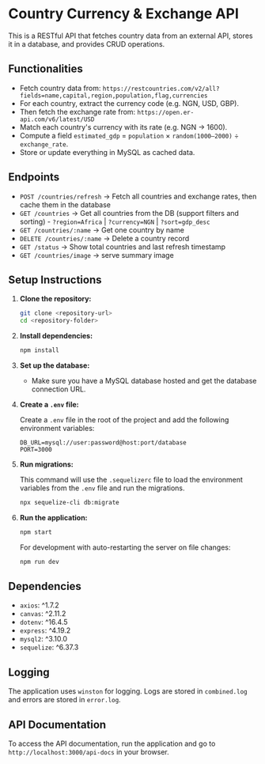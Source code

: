 # Country Currency & Exchange API

This is a RESTful API that fetches country data from an external API, stores it in a database, and provides CRUD operations.

## Functionalities

- Fetch country data from: `https://restcountries.com/v2/all?fields=name,capital,region,population,flag,currencies`
- For each country, extract the currency code (e.g. NGN, USD, GBP).
- Then fetch the exchange rate from: `https://open.er-api.com/v6/latest/USD`
- Match each country's currency with its rate (e.g. NGN → 1600).
- Compute a field `estimated_gdp` = `population` × `random(1000–2000)` ÷ `exchange_rate`.
- Store or update everything in MySQL as cached data.

## Endpoints

- `POST /countries/refresh` → Fetch all countries and exchange rates, then cache them in the database
- `GET /countries` → Get all countries from the DB (support filters and sorting) - `?region=Africa` | `?currency=NGN` | `?sort=gdp_desc`
- `GET /countries/:name` → Get one country by name
- `DELETE /countries/:name` → Delete a country record
- `GET /status` → Show total countries and last refresh timestamp
- `GET /countries/image` → serve summary image

## Setup Instructions

1.  **Clone the repository:**

    ```bash
    git clone <repository-url>
    cd <repository-folder>
    ```

2.  **Install dependencies:**

    ```bash
    npm install
    ```

3.  **Set up the database:**

    - Make sure you have a MySQL database hosted and get the database connection URL.

4.  **Create a `.env` file:**

    Create a `.env` file in the root of the project and add the following environment variables:

    ```
    DB_URL=mysql://user:password@host:port/database
    PORT=3000
    ```

5.  **Run migrations:**

    This command will use the `.sequelizerc` file to load the environment variables from the `.env` file and run the migrations.

    ```bash
    npx sequelize-cli db:migrate
    ```

6.  **Run the application:**

    ```bash
    npm start
    ```

    For development with auto-restarting the server on file changes:

    ```bash
    npm run dev
    ```

## Dependencies

- `axios`: ^1.7.2
- `canvas`: ^2.11.2
- `dotenv`: ^16.4.5
- `express`: ^4.19.2
- `mysql2`: ^3.10.0
- `sequelize`: ^6.37.3

## Logging

The application uses `winston` for logging. Logs are stored in `combined.log` and errors are stored in `error.log`.

## API Documentation

To access the API documentation, run the application and go to `http://localhost:3000/api-docs` in your browser.
